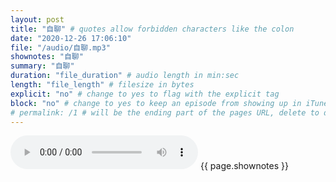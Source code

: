 ```yaml
---
layout: post
title: "自聊" # quotes allow forbidden characters like the colon
date: "2020-12-26 17:06:10"
file: "/audio/自聊.mp3"
shownotes: "自聊"
summary: "自聊"
duration: "file_duration" # audio length in min:sec
length: "file_length" # filesize in bytes
explicit: "no" # change to yes to flag with the explicit tag
block: "no" # change to yes to keep an episode from showing up in iTunes
# permalink: /1 # will be the ending part of the pages URL, delete to default to the title
---
```


<audio controls>
<source src="{{site.url}}{{site.baseurl}}{{ page.file }}" type="audio/x-mp3">
Your browser does not support the audio element.
</audio>
{{ page.shownotes }}
